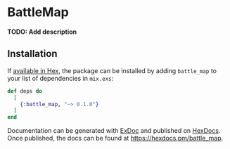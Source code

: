 # BattleMap

**TODO: Add description**

## Installation

If [available in Hex](https://hex.pm/docs/publish), the package can be installed
by adding `battle_map` to your list of dependencies in `mix.exs`:

```elixir
def deps do
  [
    {:battle_map, "~> 0.1.0"}
  ]
end
```

Documentation can be generated with [ExDoc](https://github.com/elixir-lang/ex_doc)
and published on [HexDocs](https://hexdocs.pm). Once published, the docs can
be found at <https://hexdocs.pm/battle_map>.

